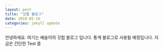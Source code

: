 ```yaml
---
layout: post 
title: "깃헙 블로그"
date: 2019-05-16
categories: jekyll update
---
```



안녕하세요. 여기는 예슬이의 깃헙 블로그 입니다. 
통계 블로그로 사용될 예정입니다. 지금은 간단한 Test 중 
